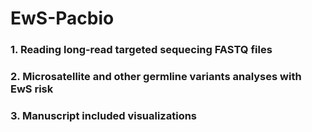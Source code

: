 # EwS-Pacbio
### 1. Reading long-read targeted sequecing FASTQ files
### 2. Microsatellite and other germline variants analyses with EwS risk
### 3. Manuscript included visualizations
